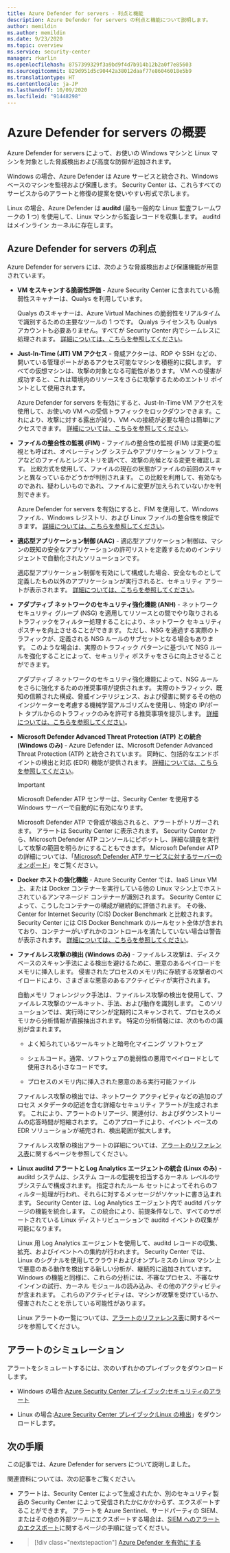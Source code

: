 ```yaml
---
title: Azure Defender for servers - 利点と機能
description: Azure Defender for servers の利点と機能について説明します。
author: memildin
ms.author: memildin
ms.date: 9/23/2020
ms.topic: overview
ms.service: security-center
manager: rkarlin
ms.openlocfilehash: 8757399329f3a9bd9f4d7b914b12b2a0f7e85603
ms.sourcegitcommit: 829d951d5c90442a38012daaf77e86046018e5b9
ms.translationtype: HT
ms.contentlocale: ja-JP
ms.lasthandoff: 10/09/2020
ms.locfileid: "91448298"
---
```

# <a name="introduction-to-azure-defender-for-servers"></a>Azure Defender for servers の概要

Azure Defender for servers によって、お使いの Windows マシンと Linux マシンを対象とした脅威検出および高度な防御が追加されます。

Windows の場合、Azure Defender は Azure サービスと統合され、Windows ベースのマシンを監視および保護します。 Security Center は、これらすべてのサービスからのアラートと修復の提案を使いやすい形式で示します。

Linux の場合、Azure Defender は **auditd** (最も一般的な Linux 監査フレームワークの 1 つ) を使用して、Linux マシンから監査レコードを収集します。 auditd はメインライン カーネルに存在します。 


## <a name="what-are-the-benefits-of-azure-defender-for-servers"></a>Azure Defender for servers の利点

Azure Defender for servers には、次のような脅威検出および保護機能が用意されています。

- **VM をスキャンする脆弱性評価** - Azure Security Center に含まれている脆弱性スキャナーは、Qualys を利用しています。 

    Qualys のスキャナーは、Azure Virtual Machines の脆弱性をリアルタイムで識別するための主要なツールの 1 つです。 Qualys ライセンスも Qualys アカウントも必要ありません。すべてが Security Center 内でシームレスに処理されます。 [詳細については、こちらを参照してください](deploy-vulnerability-assessment-vm.md)。

- **Just-In-Time (JIT) VM アクセス** - 脅威アクターは、RDP や SSH などの、開いている管理ポートがあるアクセス可能なマシンを積極的に探します。 すべての仮想マシンは、攻撃の対象となる可能性があります。 VM への侵害が成功すると、これは環境内のリソースをさらに攻撃するためのエントリ ポイントとして使用されます。

    Azure Defender for servers を有効にすると、Just-In-Time VM アクセスを使用して、お使いの VM への受信トラフィックをロックダウンできます。これにより、攻撃に対する露出が減り、VM への接続が必要な場合は簡単にアクセスできます。 [詳細については、こちらを参照してください](just-in-time-explained.md)。

- **ファイルの整合性の監視 (FIM)** - ファイルの整合性の監視 (FIM) は変更の監視とも呼ばれ、オペレーティング システムやアプリケーション ソフトウェアなどのファイルとレジストリを調べて、攻撃の兆候となる変更を確認します。 比較方式を使用して、ファイルの現在の状態がファイルの前回のスキャンと異なっているかどうかが判別されます。 この比較を利用して、有効なものであれ、疑わしいものであれ、ファイルに変更が加えられていないかを判別できます。

    Azure Defender for servers を有効にすると、FIM を使用して、Windows ファイル、Windows レジストリ、および Linux ファイルの整合性を検証できます。 [詳細については、こちらを参照してください](security-center-file-integrity-monitoring.md)。

- **適応型アプリケーション制御 (AAC)** - 適応型アプリケーション制御は、マシンの既知の安全なアプリケーションの許可リストを定義するためのインテリジェントで自動化されたソリューションです。

    適応型アプリケーション制御を有効にして構成した場合、安全なものとして定義したもの以外のアプリケーションが実行されると、セキュリティ アラートが表示されます。 [詳細については、こちらを参照してください](security-center-adaptive-application.md)。

- **アダプティブ ネットワークのセキュリティ強化機能 (ANH)** - ネットワーク セキュリティ グループ (NSG) を適用してリソースとの間でやり取りされるトラフィックをフィルター処理することにより、ネットワーク セキュリティ ポスチャを向上させることができます。 ただし、NSG を通過する実際のトラフィックが、定義される NSG ルールのサブセットとなる場合もあります。 このような場合は、実際のトラフィック パターンに基づいて NSG ルールを強化することによって、セキュリティ ポスチャをさらに向上させることができます。

    アダプティブ ネットワークのセキュリティ強化機能によって、NSG ルールをさらに強化するための推奨事項が提供されます。 実際のトラフィック、既知の信頼された構成、脅威インテリジェンス、および侵害に関するその他のインジケーターを考慮する機械学習アルゴリズムを使用し、特定の IP/ポート タプルからのトラフィックのみを許可する推奨事項を提示します。 [詳細については、こちらを参照してください](security-center-adaptive-network-hardening.md)。

- **Microsoft Defender Advanced Threat Protection (ATP) との統合 (Windows のみ)** - Azure Defender は、Microsoft Defender Advanced Threat Protection (ATP) と統合されています。 同時に、包括的なエンドポイントの検出と対応 (EDR) 機能が提供されます。 [詳細については、こちらを参照してください](security-center-wdatp.md)。

    > [!IMPORTANT]
    > Microsoft Defender ATP センサーは、Security Center を使用する Windows サーバーで自動的に有効になります。

    Microsoft Defender ATP で脅威が検出されると、アラートがトリガーされます。 アラートは Security Center に表示されます。 Security Center から、Microsoft Defender ATP コンソールにピボットし、詳細な調査を実行して攻撃の範囲を明らかにすることもできます。 Microsoft Defender ATP の詳細については、「[Microsoft Defender ATP サービスに対するサーバーのオンボード](https://docs.microsoft.com/windows/security/threat-protection/microsoft-defender-atp/configure-server-endpoints)」をご覧ください。

- **Docker ホストの強化機能** - Azure Security Center では、IaaS Linux VM 上、または Docker コンテナーを実行している他の Linux マシン上でホストされているアンマネージド コンテナーが識別されます。 Security Center によって、こうしたコンテナーの構成が継続的に評価されます。 その後、Center for Internet Security (CIS) Docker Benchmark と比較されます。 Security Center には CIS Docker Benchmark のルールセット全体が含まれており、コンテナーがいずれかのコントロールを満たしていない場合は警告が表示されます。 [詳細については、こちらを参照してください](harden-docker-hosts.md)。

- **ファイルレス攻撃の検出 (Windows のみ)** - ファイルレス攻撃は、ディスクベースのスキャン手法による検出を避けるために、悪意のあるペイロードをメモリに挿入します。 侵害されたプロセスのメモリ内に存続する攻撃者のペイロードにより、さまざまな悪意のあるアクティビティが実行されます。

  自動メモリ フォレンジック手法は、ファイルレス攻撃の検出を使用して、ファイルレス攻撃のツールキット、手法、および動作を識別します。 このソリューションでは、実行時にマシンが定期的にスキャンされて、プロセスのメモリから分析情報が直接抽出されます。 特定の分析情報には、次のものの識別が含まれます。 

  - よく知られているツールキットと暗号化マイニング ソフトウェア 

  - シェルコード。通常、ソフトウェアの脆弱性の悪用でペイロードとして使用される小さなコードです。

  - プロセスのメモリ内に挿入された悪意のある実行可能ファイル

  ファイルレス攻撃の検出では、ネットワーク アクティビティなどの追加のプロセス メタデータの記述を含む詳細なセキュリティ アラートが生成されます。 これにより、アラートのトリアージ、関連付け、およびダウンストリームの応答時間が短縮されます。 このアプローチにより、イベント ベースの EDR ソリューションが補完され、検出範囲が拡大します。

  ファイルレス攻撃の検出アラートの詳細については、[アラートのリファレンス表](alerts-reference.md#alerts-windows)に関するページを参照してください。

- **Linux auditd アラートと Log Analytics エージェントの統合 (Linux のみ)** - auditd システムは、システム コールの監視を担当するカーネル レベルのサブシステムで構成されます。 指定されたルール セットによってそれらのフィルター処理が行われ、それらに対するメッセージがソケットに書き込まれます。 Security Center は、Log Analytics エージェント内で auditd パッケージの機能を統合します。 この統合により、前提条件なしで、すべてのサポートされている Linux ディストリビューションで auditd イベントの収集が可能になります。

    Linux 用 Log Analytics エージェントを使用して、auditd レコードの収集、拡充、およびイベントへの集約が行われます。 Security Center では、Linux のシグナルを使用してクラウドおよびオンプレミスの Linux マシン上で悪意のある動作を検出する新しい分析が、継続的に追加されています。 Windows の機能と同様に、これらの分析には、不審なプロセス、不審なサインインの試行、カーネル モジュールの読み込み、その他のアクティビティが含まれます。 これらのアクティビティは、マシンが攻撃を受けているか、侵害されたことを示している可能性があります。  

    Linux アラートの一覧については、[アラートのリファレンス表](alerts-reference.md#alerts-linux)に関するページを参照してください。


## <a name="simulating-alerts"></a>アラートのシミュレーション

アラートをシミュレートするには、次のいずれかのプレイブックをダウンロードします。

- Windows の場合:[Azure Security Center プレイブック:セキュリティのアラート](https://github.com/Azure/Azure-Security-Center/blob/master/Simulations/Azure%20Security%20Center%20Security%20Alerts%20Playbook_v2.pdf)

- Linux の場合:[Azure Security Center プレイブック:Linux の検出](https://github.com/Azure/Azure-Security-Center/blob/master/Simulations/Azure%20Security%20Center%20Linux%20Detections_v2.pdf)」をダウンロードします。




## <a name="next-steps"></a>次の手順

この記事では、Azure Defender for servers について説明しました。 

関連資料については、次の記事をご覧ください。 

- アラートは、Security Center によって生成されたか、別のセキュリティ製品の Security Center によって受信されたかにかかわらず、エクスポートすることができます。 アラートを Azure Sentinel、サードパーティの SIEM、またはその他の外部ツールにエクスポートする場合は、[SIEM へのアラートのエクスポート](continuous-export.md)に関するページの手順に従ってください。

- > [!div class="nextstepaction"]
    > [Azure Defender を有効にする](security-center-pricing.md)